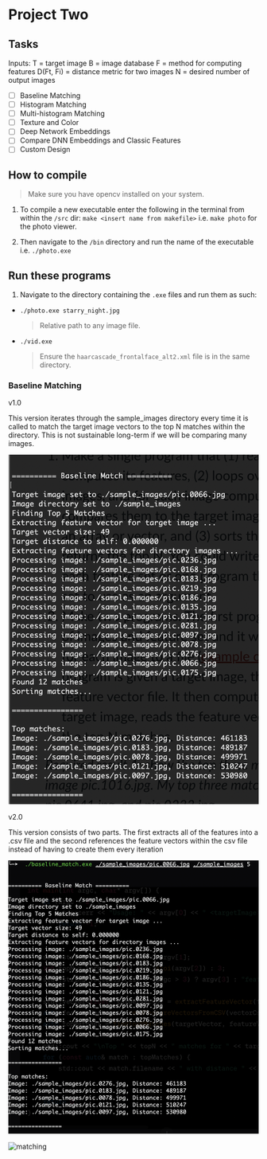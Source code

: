 # Project Two

## Tasks

Inputs:
T = target image
B = image database
F = method for computing features
D(Ft, Fi) = distance metric for two images
N = desired number of output images

-   [ ] Baseline Matching
-   [ ] Histogram Matching
-   [ ] Multi-histogram Matching
-   [ ] Texture and Color
-   [ ] Deep Network Embeddings
-   [ ] Compare DNN Embeddings and Classic Features
-   [ ] Custom Design

## How to compile

> Make sure you have opencv installed on your system.

1. To compile a new executable enter the following in the terminal from within the `/src` dir:
   `make <insert name from makefile>` i.e. `make photo` for the photo viewer.

2. Then navigate to the `/bin` directory and run the name of the executable i.e. `./photo.exe`

## Run these programs

1. Navigate to the directory containing the `.exe` files and run them as such:

-   `./photo.exe starry_night.jpg`
    > Relative path to any image file.
-   `./vid.exe`
    > Ensure the `haarcascade_frontalface_alt2.xml` file is in the same directory.

### Baseline Matching

v1.0

This version iterates through the sample_images directory every time it is called to match the
target image vectors to the top N matches within the directory. This is not sustainable long-term
if we will be comparing many images.

![feature extracting and matching](./data/screenshots/baseline_match_v1.0.png)

v2.0

This version consists of two parts. The first extracts all of the features into a .csv file and the second references the feature vectors within the csv file instead of having to create them
every iteration

![feature extraction](./data/screenshots/feature_extraction.png)

![matching]()
